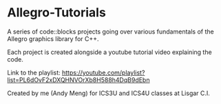 # Allegro-Tutorials
A series of code::blocks projects going over various fundamentals of the Allegro graphics library for C++.

Each project is created alongside a youtube tutorial video explaining the code.

Link to the playlist: https://youtube.com/playlist?list=PL6dOvF2xDXQHNVOrXb8H588h4DqB9dEbn




Created by me (Andy Meng) for ICS3U and ICS4U classes at Lisgar C.I.
